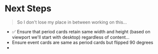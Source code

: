 # Next Steps
> So I don't lose my place in between working on this...

* ✅ Ensure that period cards retain same width and height (based on viewport we'll start with desktop) regardless of content...
* Ensure event cards are same as period cards but flipped 90 degrees
*